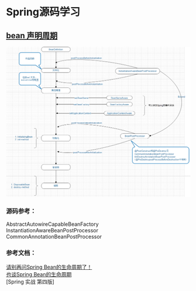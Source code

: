 # Spring源码学习
## [bean 声明周期](spring-bean/src/main/java/com/rabbin/beanlife)
![](spring-bean/doc/bean声明周期.png)

### 源码参考：  
AbstractAutowireCapableBeanFactory  
InstantiationAwareBeanPostProcessor  
CommonAnnotationBeanPostProcessor  
### 参考文档：  
[请别再问Spring Bean的生命周期了！](https://www.jianshu.com/p/1dec08d290c1)  
[ 也谈Spring Bean的生命周期 ](https://www.iteye.com/blog/sexycoding-1046775)  
[Spring 实战 第四版]